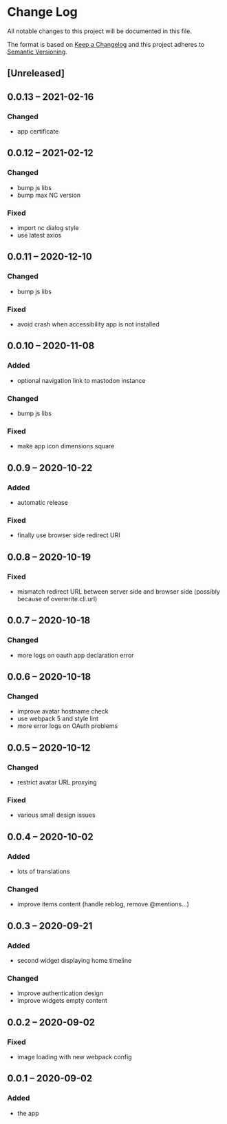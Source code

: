 # Change Log
All notable changes to this project will be documented in this file.

The format is based on [Keep a Changelog](http://keepachangelog.com/)
and this project adheres to [Semantic Versioning](http://semver.org/).

## [Unreleased]

## 0.0.13 – 2021-02-16
### Changed
- app certificate

## 0.0.12 – 2021-02-12
### Changed
- bump js libs
- bump max NC version

### Fixed
- import nc dialog style
- use latest axios

## 0.0.11 – 2020-12-10
### Changed
- bump js libs

### Fixed
- avoid crash when accessibility app is not installed

## 0.0.10 – 2020-11-08
### Added
- optional navigation link to mastodon instance

### Changed
- bump js libs

### Fixed
- make app icon dimensions square
## 0.0.9 – 2020-10-22
### Added
- automatic release

### Fixed
- finally use browser side redirect URI

## 0.0.8 – 2020-10-19
### Fixed
- mismatch redirect URL between server side and browser side (possibly because of overwrite.cli.url)

## 0.0.7 – 2020-10-18
### Changed
- more logs on oauth app declaration error

## 0.0.6 – 2020-10-18
### Changed
- improve avatar hostname check
- use webpack 5 and style lint
- more error logs on OAuth problems

## 0.0.5 – 2020-10-12
### Changed
- restrict avatar URL proxying

### Fixed
- various small design issues

## 0.0.4 – 2020-10-02
### Added
- lots of translations

### Changed
- improve items content (handle reblog, remove @mentions...)

## 0.0.3 – 2020-09-21
### Added
* second widget displaying home timeline

### Changed
* improve authentication design
* improve widgets empty content

## 0.0.2 – 2020-09-02
### Fixed
* image loading with new webpack config

## 0.0.1 – 2020-09-02
### Added
* the app
